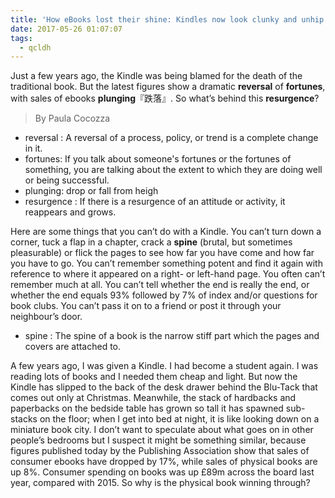 ```yaml
---
title: 'How eBooks lost their shine: Kindles now look clunky and unhip'
date: 2017-05-26 01:07:07
tags:
  - qcldh
---
```


Just a few years ago, the Kindle was being blamed for the death of the traditional book. But the latest figures show a dramatic **reversal** of **fortunes**, with sales of ebooks **plunging**『跌落』. So what’s behind this **resurgence**?

<!-- more -->
>By Paula Cocozza

- reversal : A reversal of a process, policy, or trend is a complete change in it.
- fortunes: If you talk about someone's fortunes or the fortunes of something, you are talking about the extent to which they are doing well or being successful.
- plunging: drop or fall from heigh
- resurgence : If there is a resurgence of an attitude or activity, it reappears and grows.


Here are some things that you can’t do with a Kindle. You can’t turn down a corner, tuck a flap in a chapter, crack a **spine** (brutal, but sometimes pleasurable) or flick the pages to see how far you have come and how far you have to go. You can’t remember something potent and find it again with reference to where it appeared on a right- or left-hand page. You often can’t remember much at all. You can’t tell whether the end is really the end, or whether the end equals 93% followed by 7% of index and/or questions for book clubs. You can’t pass it on to a friend or post it through your neighbour’s door.

- spine : The spine of a book is the narrow stiff part which the pages and covers are attached to.


A few years ago, I was given a Kindle. I had become a student again. I was reading lots of books and I needed them cheap and light. But now the Kindle has slipped to the back of the desk drawer behind the Blu-Tack that comes out only at Christmas. Meanwhile, the stack of hardbacks and paperbacks on the bedside table has grown so tall it has spawned sub-stacks on the floor; when I get into bed at night, it is like looking down on a miniature book city. I don’t want to speculate about what goes on in other people’s bedrooms but I suspect it might be something similar, because figures published today by the Publishing Association show that sales of consumer ebooks have dropped by 17%, while sales of physical books are up 8%. Consumer spending on books was up £89m across the board last year, compared with 2015. So why is the physical book winning through?
